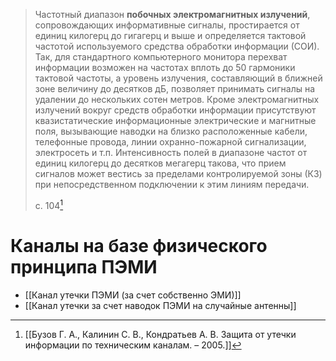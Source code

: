 >Частотный диапазон **побочных электромагнитных излучений**, сопровождающих информативные сигналы, простирается от единиц килогерц до гигагерц и выше и определяется тактовой частотой используемого средства обработки информации (СОИ). Так, для стандартного компьютерного монитора перехват информации возможен на частотах вплоть до 50 гармоники тактовой частоты, а уровень излучения, составляющий в ближней зоне величину до десятков дБ, позволяет принимать сигналы на удалении до нескольких сотен метров.
>Кроме электромагнитных излучений вокруг средств обработки информации присутствуют квазистатические информационные электрические и магнитные поля, вызывающие наводки на близко расположенные кабели, телефонные провода, линии охранно-пожарной сигнализации, электросеть и т.п. Интенсивность полей в диапазоне частот от единиц килогерц до десятков мегагерц такова, что прием сигналов может вестись за пределами контролируемой зоны (КЗ) при непосредственном подключении к этим линиям передачи.
>
>с. 104[^1]

# Каналы на базе физического принципа ПЭМИ
- [[Канал утечки ПЭМИ (за счет собственно ЭМИ)]]
- [[Канал утечки за счет наводок ПЭМИ на случайные антенны]]


[^1]:[[Бузов Г. А., Калинин С. В., Кондратьев А. В. Защита от утечки информации по техническим каналам. – 2005.]]
